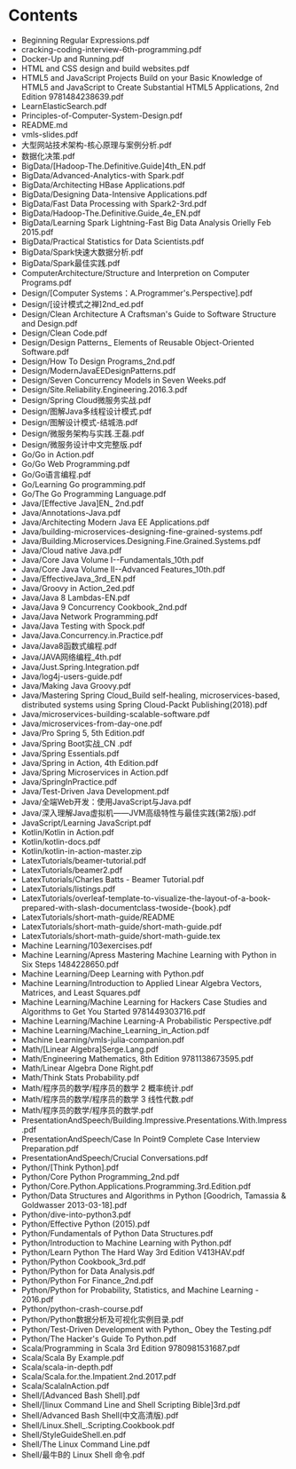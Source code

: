# Contents
- Beginning Regular Expressions.pdf
- cracking-coding-interview-6th-programming.pdf
- Docker-Up and Running.pdf
- HTML and CSS design and build websites.pdf
- HTML5 and JavaScript Projects Build on your Basic Knowledge of HTML5 and JavaScript to Create Substantial HTML5 Applications, 2nd Edition 9781484238639.pdf
- LearnElasticSearch.pdf
- Principles-of-Computer-System-Design.pdf
- README.md
- vmls-slides.pdf
- 大型网站技术架构-核心原理与案例分析.pdf
- 数据化决策.pdf
- BigData/[Hadoop-The.Definitive.Guide]4th_EN.pdf
- BigData/Advanced-Analytics-with Spark.pdf
- BigData/Architecting HBase Applications.pdf
- BigData/Designing Data-Intensive Applications.pdf
- BigData/Fast Data Processing with Spark2-3rd.pdf
- BigData/Hadoop-The.Definitive.Guide_4e_EN.pdf
- BigData/Learning Spark Lightning-Fast Big Data Analysis Orielly Feb 2015.pdf
- BigData/Practical Statistics for Data Scientists.pdf
- BigData/Spark快速大数据分析.pdf
- BigData/Spark最佳实践.pdf
- ComputerArchitecture/Structure and Interpretion on Computer Programs.pdf
- Design/[Computer Systems：A.Programmer's.Perspective].pdf
- Design/[设计模式之禅]2nd_ed.pdf
- Design/Clean Architecture A Craftsman's Guide to Software Structure and Design.pdf
- Design/Clean Code.pdf
- Design/Design Patterns_ Elements of Reusable Object-Oriented Software.pdf
- Design/How To Design Programs_2nd.pdf
- Design/ModernJavaEEDesignPatterns.pdf
- Design/Seven Concurrency Models in Seven Weeks.pdf
- Design/Site.Reliability.Engineering.2016.3.pdf
- Design/Spring Cloud微服务实战.pdf
- Design/图解Java多线程设计模式.pdf
- Design/图解设计模式-结城浩.pdf
- Design/微服务架构与实践.王磊.pdf
- Design/微服务设计中文完整版.pdf
- Go/Go in Action.pdf
- Go/Go Web Programming.pdf
- Go/Go语言编程.pdf
- Go/Learning Go programming.pdf
- Go/The Go Programming Language.pdf
- Java/[Effective Java]EN_ 2nd.pdf
- Java/Annotations-Java.pdf
- Java/Architecting Modern Java EE Applications.pdf
- Java/building-microservices-designing-fine-grained-systems.pdf
- Java/Building.Microservices.Designing.Fine.Grained.Systems.pdf
- Java/Cloud native Java.pdf
- Java/Core Java Volume I--Fundamentals_10th.pdf
- Java/Core Java Volume II--Advanced Features_10th.pdf
- Java/EffectiveJava_3rd_EN.pdf
- Java/Groovy in Action_2ed.pdf
- Java/Java 8 Lambdas-EN.pdf
- Java/Java 9 Concurrency Cookbook_2nd.pdf
- Java/Java Network Programming.pdf
- Java/Java Testing with Spock.pdf
- Java/Java.Concurrency.in.Practice.pdf
- Java/Java8函数式编程.pdf
- Java/JAVA网络编程_4th.pdf
- Java/Just.Spring.Integration.pdf
- Java/log4j-users-guide.pdf
- Java/Making Java Groovy.pdf
- Java/Mastering Spring Cloud_Build self-healing, microservices-based, distributed systems using Spring Cloud-Packt Publishing(2018).pdf
- Java/microservices-building-scalable-software.pdf
- Java/microservices-from-day-one.pdf
- Java/Pro Spring 5, 5th Edition.pdf
- Java/Spring Boot实战_CN .pdf
- Java/Spring Essentials.pdf
- Java/Spring in Action, 4th Edition.pdf
- Java/Spring Microservices in Action.pdf
- Java/SpringInPractice.pdf
- Java/Test-Driven Java Development.pdf
- Java/全端Web开发：使用JavaScript与Java.pdf
- Java/深入理解Java虚拟机——JVM高级特性与最佳实践(第2版).pdf
- JavaScript/Learning JavaScript.pdf
- Kotlin/Kotlin in Action.pdf
- Kotlin/kotlin-docs.pdf
- Kotlin/kotlin-in-action-master.zip
- LatexTutorials/beamer-tutorial.pdf
- LatexTutorials/beamer2.pdf
- LatexTutorials/Charles Batts - Beamer Tutorial.pdf
- LatexTutorials/listings.pdf
- LatexTutorials/overleaf-template-to-visualize-the-layout-of-a-book-prepared-with-slash-documentclass-twoside-{book}.pdf
- LatexTutorials/short-math-guide/README
- LatexTutorials/short-math-guide/short-math-guide.pdf
- LatexTutorials/short-math-guide/short-math-guide.tex
- Machine Learning/103exercises.pdf
- Machine Learning/Apress Mastering Machine Learning with Python in Six Steps 1484228650.pdf
- Machine Learning/Deep Learning with Python.pdf
- Machine Learning/Introduction to Applied Linear Algebra Vectors, Matrices, and Least Squares.pdf
- Machine Learning/Machine Learning for Hackers Case Studies and Algorithms to Get You Started 9781449303716.pdf
- Machine Learning/Machine Learning-A Probabilistic Perspective.pdf
- Machine Learning/Machine_Learning_in_Action.pdf
- Machine Learning/vmls-julia-companion.pdf
- Math/[Linear Algebra]Serge.Lang.pdf
- Math/Engineering Mathematics, 8th Edition 9781138673595.pdf
- Math/Linear Algebra Done Right.pdf
- Math/Think Stats Probability.pdf
- Math/程序员的数学/程序员的数学 2 概率统计.pdf
- Math/程序员的数学/程序员的数学 3 线性代数.pdf
- Math/程序员的数学/程序员的数学.pdf
- PresentationAndSpeech/Building.Impressive.Presentations.With.Impress.pdf
- PresentationAndSpeech/Case In Point9 Complete Case Interview Preparation.pdf
- PresentationAndSpeech/Crucial Conversations.pdf
- Python/[Think Python].pdf
- Python/Core Python Programming_2nd.pdf
- Python/Core.Python.Applications.Programming.3rd.Edition.pdf
- Python/Data Structures and Algorithms in Python [Goodrich, Tamassia & Goldwasser 2013-03-18].pdf
- Python/dive-into-python3.pdf
- Python/Effective Python (2015).pdf
- Python/Fundamentals of Python Data Structures.pdf
- Python/Introduction to Machine Learning with Python.pdf
- Python/Learn Python The Hard Way 3rd Edition V413HAV.pdf
- Python/Python Cookbook_3rd.pdf
- Python/Python for Data Analysis.pdf
- Python/Python For Finance_2nd.pdf
- Python/Python for Probability, Statistics, and Machine Learning - 2016.pdf
- Python/python-crash-course.pdf
- Python/Python数据分析及可视化实例目录.pdf
- Python/Test-Driven Development with Python_ Obey the Testing.pdf
- Python/The Hacker's Guide To Python.pdf
- Scala/Programming in Scala 3rd Edition 9780981531687.pdf
- Scala/Scala By Example.pdf
- Scala/scala-in-depth.pdf
- Scala/Scala.for.the.Impatient.2nd.2017.pdf
- Scala/ScalaInAction.pdf
- Shell/[Advanced Bash Shell].pdf
- Shell/[linux Command Line and Shell Scripting Bible]3rd.pdf
- Shell/Advanced Bash Shell(中文高清版).pdf
- Shell/Linux.Shell_.Scripting.Cookbook.pdf
- Shell/StyleGuideShell.en.pdf
- Shell/The Linux Command Line.pdf
- Shell/最牛B的 Linux Shell 命令.pdf
